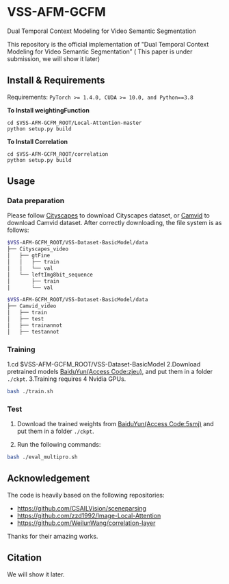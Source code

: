 # VSS-AFM-GCFM
Dual Temporal Context Modeling for Video Semantic Segmentation

This repository is the official implementation of "Dual Temporal Context Modeling for Video Semantic Segmentation” ( This paper is under submission, we will show it later)

## Install & Requirements
Requirements: `PyTorch >= 1.4.0, CUDA >= 10.0, and Python==3.8`

**To Install weightingFunction**
```
cd $VSS-AFM-GCFM_ROOT/Local-Attention-master
python setup.py build
```
**To Install Correlation**
```
cd $VSS-AFM-GCFM_ROOT/correlation
python setup.py build
```
## Usage
### Data preparation
Please follow [Cityscapes](https://www.cityscapes-dataset.com/) to download Cityscapes dataset, or [Camvid](http://mi.eng.cam.ac.uk/research/projects/VideoRec/CamVid/) to download Camvid dataset. After correctly downloading, the file system is as follows:
````bash
$VSS-AFM-GCFM_ROOT/VSS-Dataset-BasicModel/data
├── Cityscapes_video
│   ├── gtFine
│   │   ├── train
│   │   └── val
│   └── leftImg8bit_sequence
│       ├── train
│       └── val
````
````bash
$VSS-AFM-GCFM_ROOT/VSS-Dataset-BasicModel/data
├── Camvid_video
│   ├── train
│   ├── test
│   ├── trainannot
│   ├── testannot

````
### Training

1.cd $VSS-AFM-GCFM_ROOT/VSS-Dataset-BasicModel
2.Download pretrained models [BaiduYun(Access Code:zjeu)]( https://pan.baidu.com/s/15lJ2-iMADEoPuqN1_H6Xyw), and put them in a folder `./ckpt`.
3.Training requires 4 Nvidia GPUs.
````bash
bash ./train.sh
````
### Test
1. Download the trained weights from [BaiduYun(Access Code:5smj)]( https://pan.baidu.com/s/1anQNL-tCMjKu2tBHCw34ZQ) and put them in a folder `./ckpt`.

2. Run the following commands:
````bash
bash ./eval_multipro.sh
````
## Acknowledgement
The code is heavily based on the following repositories:
- https://github.com/CSAILVision/sceneparsing
- https://github.com/zzd1992/Image-Local-Attention
- https://github.com/WeilunWang/correlation-layer

Thanks for their amazing works.

## Citation
We will show it later.



